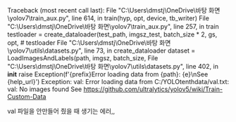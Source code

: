 Traceback (most recent call last):
  File "C:\Users\dmstj\OneDrive\바탕 화면\yolov7\train_aux.py", line 614, in <module>
    train(hyp, opt, device, tb_writer)
  File "C:\Users\dmstj\OneDrive\바탕 화면\yolov7\train_aux.py", line 257, in train
    testloader = create_dataloader(test_path, imgsz_test, batch_size * 2, gs, opt,  # testloader
  File "C:\Users\dmstj\OneDrive\바탕 화면\yolov7\utils\datasets.py", line 73, in create_dataloader
    dataset = LoadImagesAndLabels(path, imgsz, batch_size,
  File "C:\Users\dmstj\OneDrive\바탕 화면\yolov7\utils\datasets.py", line 402, in __init__
    raise Exception(f'{prefix}Error loading data from {path}: {e}\nSee {help_url}')
Exception: val: Error loading data from C:/YOLOtenthdata/val.txt: val: No images found
See https://github.com/ultralytics/yolov5/wiki/Train-Custom-Data

val 파일을 안만들어 줬을 때 생기는 에러,,
